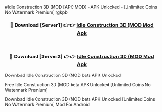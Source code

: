 #Idle Construction 3D (MOD [APK-MOD] - APK Unlocked - [Unlimited Coins No Watermark Premium] rgkpb



<div align="center">

<h3>🔴 Download [Server1] 👉👉 <a href="https://momento.my/?title=Idle_Construction_3D_(MOD">Idle Construction 3D (MOD Mod Apk</a></h3><br>

<h3>🔴 Download [Server2] 👉👉 <a href="https://momento.my/?title=Idle_Construction_3D_(MOD">Idle Construction 3D (MOD Mod Apk</a></h3>
</div>



Download Idle Construction 3D (MOD beta APK Unlocked

Free Idle Construction 3D (MOD beta APK Unlocked [Unlimited Coins No Watermark Premium]

Download Idle Construction 3D (MOD beta APK Unlocked [Unlimited Coins No Watermark Premium] Mod For Android
